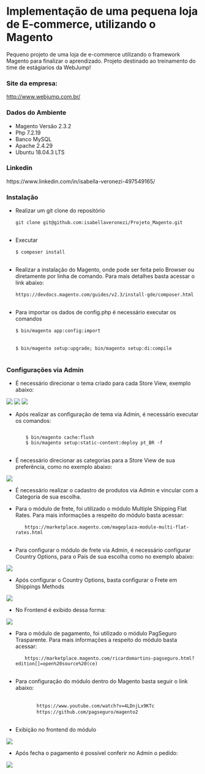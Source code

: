<h1>
Implementação de uma pequena loja de E-commerce, utilizando o Magento
</h1>

Pequeno projeto de uma loja de e-commerce utilizando o framework Magento para finalizar o aprendizado. Projeto destinado ao treinamento do time de estágiarios da WebJump!

<h3>
Site da empresa: 
</h3>

http://www.webjump.com.br/

<h3>
Dados do Ambiente
</h3>
<ul>
  <li> Magento Versão 2.3.2 </li>
  <li> Php 7.2.19 </li>
  <li> Banco MySQL </li>
  <li> Apache 2.4.29 </li>
  <li> Ubuntu 18.04.3 LTS </li>
 </ul> 
<h3>
Linkedin
</h3>
https://www.linkedin.com/in/isabella-veronezi-497549165/
<h3>
Instalação
</h3> 
<ul>
  <li> Realizar um git clone do repositório </li> 
</ul>
<pre>
  <code> git clone git@github.com:isabellaveronezi/Projeto_Magento.git </code>
 </pre>
 <ul>
  <li> Executar </li>
 </ul>
 <pre>
  <code> $ composer install </code>
 </pre>
  <ul>
  <li> Realizar a instalação do Magento, onde pode ser feita pelo Browser ou diretamente por linha de comando. Para mais detalhes basta acessar o link abaixo: </li>
 </ul>
 <pre>
  <code> https://devdocs.magento.com/guides/v2.3/install-gde/composer.html </code>
 </pre>
  <ul>
  <li> Para importar os dados de config.php é necessário executar os comandos </li>
 </ul>
 <pre>
  <code> $ bin/magento app:config:import </code>
 </pre>
 <pre>
  <code> $ bin/magento setup:upgrade; bin/magento setup:di:compile </code>
 </pre>
  <h3>
      Configurações via Admin
  </h3>
  <ul>
  <li> É necessário direcionar o tema criado para cada Store View, exemplo abaixo: </li>
</ul>
   <img src="https://lh3.googleusercontent.com/uhWPx9ubiQpKyjaLPGRdzzA0RA8t6bhPwklLm7dzW6-DRJ1e3aNB7oDoN9YtvHEiRb80f2FsEJvD4gO8NPBSE-TjMRGU4olCovbiwNpnCeY1JbmfiWTVHURLg42msj091q9Ev5lWIOVnhugvihqIToCW3yXp6UkhOzYve5RwqL4eyq1VfVSioIdDjnWGGumuFpB1I9_BCAwW2IBuAZis79uY-VRPmP3j4nuajrgdHoO-2rBoef8Bck_cJPXgfQPj1ISjsZFS6V0j_2Mpe_-rsEiL3UZij8-Exeo-6iuYVdFEeVguCB1fMfnr95ObsJ6EwOF8iX9mT9fSAhSRRV4rQPbF0mc3PWuzPsS7OtFY6bCc-oAeoY7OxZjaaikSFJYflR8irlXVO2d_TK6fsKeRD84wiH6BfwdXBIWNx1zIk5DKRMcuYJHJVOBTzPAr15sn76PkYqA2P_0Y3LwcSbHJA6mxwo9svmQMxE7iGiwbNCqZsHI2auRNzDampCSSISDd88EGVx-KYYaOUfi5PrfnsL6JON796yIS4FZxMspGqK_gerEPFcP9KrkOK2JLEsQRwQ4QUpLwaeSxsX4dquY1-p9wJnSs8GjgNPHnm7kKah5ZGhsSvxDUBgx-FBfUjU9PzIC0RiQRuBFEaUf6vs3_T8XWjKnDOZ0xOFXTRn5FgWPYQbXdD59LZw=w1308-h607-no"/>
   <img src="https://lh3.googleusercontent.com/BsUXtJ707rwfwLYO929sjt5NMpF82lc3z_9Hzm_hmwysRk7-29QpMqDpsM2GRARVZAY_dglcZ-QP5SGwsCVAlFX-D4dtslPjcjN_iA5MA80jmBBBFAohfRKbqtRgcq_17RceDRLTWku_q4G_grmdoU-u0mS7PGJ-tM63YHxEisnUuQlMCoFKLlEDBt9VZmR28aXEcTpY1tFzolb82_EhatCCRCs2NHfg4sFdP1URnp88cd-RBo8ID1KoqXG4iFXPiilm9zi71WsMqfP8H0FSxbcUdQ8TGeES-1wVlu7o6iTBfDY7hN5971vwbLIg8hE-ApwILaEO43YsHnYN3nRZvoHj70CXZnpAMrKM5gZt0HinSPtEGZWJy66apb9uIp1JrRnxXh_OHPNmbyQuwSwTzY1DwlIKgceWOMzY3iL72kV4pBI7-ppCwmEVKNSn009WAUZnz5fNSsCiI0BbpJpzklKFBV789t9A1NyUohtxg8dOOuTO4HSXWLDJOPsQZCoyI_CC8ney42jeVJX5ixg8EJqF_KdEbjiHZcUM-WdkJ-JGyQz6qOKRRSjWyYM5FgkYFCwEwto-lkxzMxEniV8v6GpfTGATMyj3je0J2gPXLqItK_c6mZboNEHRwAw5HT8d6viaNLgAYKNkQUn3TKkvgc-tcXm5d3A0gix7tE-KfBsf6hyitEC10w=w647-h245-no"/>
   <img src="https://lh3.googleusercontent.com/eTMU7dZHmVS1HjSmKMShtMsPtnmuUfbadeh8zBSBzZHxDtecp2ntX2MCNNVgLz5Op5vp6Pl87zxys3Xt_lsC0XTRDnM0w5lCuVyY180-O8OtWhj5gJpH6V917nL2tRpBCZaWz_pMXPyzRpEmFvZsk6iJt1h2i2jmIb1HfObjoumFEeMwrhd7wTtJap9jMjeYoDeBqahHDktD3ea3NO4iaIWHU9g2iJVkOdBhukqS3WKOErGW3RzOrbN6krUxWHnNhSpPf7WPlLfUWpIo64xmDZ6p466Gys3Oy_iFi5lL8_nEsQpcv4bkK_FvLgX8nZkltEjUIFrRmPW4Q3oB-4pxjZR_jktn51iS1s8hsV1dKCuuIZrmK6NjltkuQlA9_gdaHOHIu0BiZmoldU5050SL98p7FL1kVxkqb8Rah7zKkxNaE_zzxEyfjo38T5E1knco7QWNtWi7rEWrIQIFpp6AA6R4G2QnkcN35Id49Y4IBtMk94WjU-ZB8XSux7RitHmovrHGaR5L4PAl5sh6O93tmu9_xvp1CQle2iQ7jND4wG_sMf5iS1r1OKjZ-kXKF1UzUQHidDVbYZpzEvKO_vC5KYPBP2kq3A8ddiGuYPBO6avbiNOOPJ3Bfrh0txYKYYb-AkXzLyt9j07GtvaBIU9f0XCVKNglFfvYTd7COdHbx68TyJ_YtOYp9Q=w1209-h493-no"/>
   <ul>
  <li> Após realizar as configuração de tema via Admin, é necessário executar os comandos: </li>
</ul>

<pre>
<code> 
       $ bin/magento cache:flush 
       $ bin/magento setup:static-content:deploy pt_BR -f
</code>
</pre>
<ul>
  <li>
    É necessário direcionar as categorias para a Store View de sua preferência, como no exemplo abaixo: 
  </li>
</ul>
  <img src="https://lh3.googleusercontent.com/W_-9XA8PJ5zTIs5cWjd6yjsvUGrYAMqX9Wuf1XWIMBr0JltDgx6cRW_roybf7062dWFuas2pmsDKrUOpRL053xyFXYtGUw25MSP-Y0bRPCdY7DZjns2cm8-lV2eau9i3kEeTPWjRvXMhvxQppcuVrmhynx1jE5Vswu9wAGX4uigeXblvP7yOPh3vx5-1L7Q50qutuw828fbCaq2-wSiNCSuK4BRlLZvHk1KP0ZzPoiQi7DLkgDyAuWSH1NH-Z5ccXTeAsgsWL_coVYd336jSgtMV43KljszYG8h6OdsfALxu5FjQfdlk1-cuRc1P6xR_Oc5SexcBY1UkqLJB1az4Xzcr-b2zTL1EERjvailt_1Ik9r32GTPBp-EErMWowyqwJOnvNq-Q2_sezuPWncatYmNzLRsW5bfKAumrzjh8utkMNBB7to13vgYcaW4KfoGOTE8rRZUUNsAcEtZi69z9eQrSaHnuy3MgQ_KeRXZUMLbonR22FlN7k3oYprw5hKltxf8FZF5N1teejd7xJHz5H1LG17KI1Q9JC7Azlw3q1aiu7Mmzz5uU3QkYvAfQVKX6zdiHfvg__qFZmUpxJznKIHoVv5Tmnw-Q18uhti-VapMek_mIq3lRDZIb20lsLkgMLxYEotNuXCi3FbOENiH66l4GFxixq5HdU3ZH1DopSlNw5qDXiD_m2A=w1194-h440-no"/>
  
<ul>
  <li>
    É necessário realizar o cadastro de produtos via Admin e vincular com a Categoria de sua escolha.
  </li>
</ul>
<ul>
  <li>
    Para o módulo de frete, foi utilizado o módulo Multiple Shipping Flat Rates. Para mais informações a respeito do módulo basta acessar:
    <pre>
  <code> https://marketplace.magento.com/mageplaza-module-multi-flat-rates.html </code>
 </pre>
  </li>
  <li>
    Para configurar o módulo de frete via Admin, é necessário configurar Country Options, para o País de sua escolha como no exemplo abaixo: 
  </li>
</ul>
<img src="https://lh3.googleusercontent.com/jnS1br2SYjop2y5eu80zRzCdG2AK7mBWXry0hR1hcr44kUloMnerTMQuTPQbozFSw6_TbdL8Y9LE5RFP6TWm_8DDCQ9qlRQQMKZIxK_qeE0NJXixRTC5fDZfWPZ-aS5HJNndhkwg7qlHuPeNZRXAlVd9cw2F9VUV0JXRQAp8oxKO_sRl4O0JmclDWA-r2hQxkA-VwakhtNE9ch9PZYw84v8IYBIShJTP7Z4W0raCeaVzHGpGi6mrUTzUSik5Ny-hu6R3bwz3dm9pJXM8pWqbLdXSMQ5Hoix1-SQnbGiE2SAreFD1orm_OFUKQjm3sSCSvIUf8FOhl-xF8-fv8ikdcPjC9CTuQjAjj6I3ZzlncDoNLAY65AY4gcw1QhTXWe5wYTUcQD_jyiZpCVfRZCkqrhRqKmCk_r2LFWFgz91x4vPY2NQSag3InrteCT6KK1wI7YcnXrIh-cs1icn1qLn7-CDT0ivajaPyOrRqpDwWBkLZAFmYWHaktLsumAtp3KRGatrE7J6FCbHwsvDfmrUAD-w3Z4-o4UpS2Nc4pNEl3kJwvUAr58Uhlzhw5ag1-HQaSGTGnuuNrZYqkyX7zM7IyacLlENAHqfUwYNuAaLq9sccXC5vUiEFPBHrb_GrRi5prC5_xiAUBw4-mO0ZhFPBiiZN9y6_13Xg4szHlOoV0eL4byjpX7L31AA=w1246-h605-no"/>
<ul>
<li>
    Após configurar o Country Options, basta configurar o Frete em Shippings Methods
  </li>
</ul>
<img src="https://lh3.googleusercontent.com/I_zTfPjoQr47IEi0_kNJCTzp5152g25abAjZ90tc6zkO3IWrB-B54IT5GJ6Qu3lrPFq2lWSC2OCRAMEZ_MrFdQt9hvzdLdXaD2RZ0o8niEFy7FbJp6CgG4L6ndjTJl4rgVvYKS5h4BAdl7bafV9fxhkgETG6BIhuO_McDLvY4MuVO8NwnuaePUxqpe5GtL35mJGvRnHb2hmfRYnOAD8uMTRYB5feU1okiwTmPZ86l590JqZ8a8xuXW4T4LYgMPfmbilrFcxU_bmI1RLF8w95S70F6zkSrtvWPU7UfQuzqRJQh2s3VivXhUF59FmII-vbo2Z_fKkAxAEbWx9pz5yXLUwELPn_IX_QShcaiRS2vG9JFN3WzOeovRwRi-AlDFwTs-f4LtzGfsRGghWOELMRqP7V6cHdy9Ahqt7RmYlQFy0Z19nbDjO_PMKOubJil6A4_GZKGq26JVSnOk9pY-1FKJaouJ9p9ovgZ86wC9ynoskhxAdkq9869wTAFnO5JDhX9e2r5KNssU-L8QUfwVowOqDZPQ8RV56NBoLGaV2RdkO8QbPpb5RRgewAc79pKdU9i_85gNuqQUOOZqLtEQEYy5ip2ldUfBR4yLCJoOVLPIDjYSIzlKgF_YDN7JBjzqH3CIKMoJBbQsSKAiOde1qXFtULbzmZho_jZM7VNEi4ngIpgCZon4cwVt8=w1315-h614-no"/>
 <ul>
<li>
    No Frontend é exibido dessa forma: 
  </li>
</ul>
<img src="https://lh3.googleusercontent.com/6ACov6U8RcGs89RpyioUT22MefN863ytSuFjRX04RaL4CZ88PVyOKHcm5fUww8zfc4wrqgd7j_Sw53ODf1F6f8IAhx_yxc0Vbt-NDkLPjLT2o8HLSbemPsgPRabDf0V4EnsOmx5Cq2uqz8wmmrEVliFgW93D4C_zmoEjmZ8L42xZ2BOfwUO-kcfGuXaymwSMfMhHQM7JZI3KJuR2LeYBFq2zlkKg7_1A49KORLck_M4uDApO0u9EKBE4nFCCkkEKd4Hf1aFrX7nlRHB-ji9mExk74V-O8ZqGo-auM6LIDWMNuz08hHDKoYaA6h5jyj6rSdxISxjd5wWDUd_Vq2HBzWzUb8EHY0EVwdbM3vpfcz--_H4WBlPVEPeOsMcAuboiFRvxIa6UMRZpXPu1jNJF-DZJOC803IEIP4Zf-_w4lWpH7_s64AdMTQUPMBrfAuT-EQ4jsOBTIW7CBW5btuWZIFZdeWR1UcuxJy1bFf4a46x_CJOkZtnhWmI1YmNiBeONmT7JJWQqZ3sw8cwX-4u5rd7IBZLCYJ0d4kJyjWAQw8WLrwkb1kFtN4lDt4EASsNjC14wj--CRSuk49I5IYwfsXju45SNHJaI2pl9AIeKE1sijhSsJcfHG2HNDXPdrgTUMeRsMbIb6BDG8pFlh6dlpgAteY1Pp9jEffkBuRkTMl3NVF4sVgULaQQ=w1099-h625-no"/>
<ul>
  <li>
    Para o módulo de pagamento, foi utilizado o módulo PagSeguro Trasparente. Para mais informações a respeito do módulo basta acessar:
    <pre>
  <code> https://marketplace.magento.com/ricardomartins-pagseguro.html?edition[]=open%20source%20(ce) </code>
 </pre>
  </li>
  </ul>
  <ul>
  <li>
   Para configuração do módulo dentro do Magento basta seguir o link abaixo: 
    <pre> 
    <code>   https://www.youtube.com/watch?v=4LDnjLx9KTc </code> 
    <code>   https://github.com/pagseguro/magento2 </code> 
    </pre>
  </li>
</ul>
<ul>
  <li>
   Exibição no frontend do módulo
  </li>
  </ul>
  <img src="https://lh3.googleusercontent.com/tLJ6ZkKeNotAj5ZaQp7qNH5g7BNqx8KO61Hp-Nt5YXvaYvqDVebt34leK0auMbzxC1Pe99MNWDb6P3KftFdHvqZglRYgj8BADhCt2NlyXwGwHSSsSxwuYJOjrE2BCY5jnQNsZojd5STwDKOquBR05pticjmZENu-mWD9uQafCJ2bUWJkImr0t9ZpMCSqgJpt_K41Ap_6Xs9iPJP8AM_RgcJ-QqnRAi2WLRzyoZGkUT7pT3tBrUb2NtwXOgULuxE2KnqVnUpGbnOd63UWZEdqfXZeXtbDKF3hCFcwQqZOfjzmot74tXuQwnv8Um-hbLELu6m6pS-8ewhqVDkv05-Qqx1lwaAODI7Uq6bbBbn3oNvzr5ss-8TDVQN0uw0xfWRmNUDq3igs-WfRXsdOwAQ0yWz9fQTJlLqPlgTFX6W7dI7ROlZiDrRtBrAdmS4f3wlZ7XeaDPQjFKpZ3Mvw_Vk3JyN4CTZ-M2MHbH7wZE1qaii0m0JVSzSvlZUNTtGHCMQX5ItlT_k9tXsokcTQlcYu0DOZmntjCOQGE7U8ApW6ASwavLwJrNzGkO5Oo2CXPOtw21wRYI6y93oDX7uku46uzNkGqDO1tW-bKcrqZ6y-McPpC4fKRrwde4lUVsA3dn622FPbhV75tFwJMzpFjfzlOCtQ4AsqNelQDHGkiuVn-X7vKFS_pra7-yM=w1145-h632-no"/>  
 <ul>
  <li>
   Após fecha o pagamento é possível conferir no Admin o pedido: 
  </li>
  </ul>
  <img src="https://lh3.googleusercontent.com/jAyl9HhMdRK4FzMWDW5wIJuO-cfeuOkT-uM7s7Soll3PKDuhSaLN7xXKEvg5nGMF7Ib435NF7U1d9ELi4Qzuh0lE3ajy69CfpJZ3zrbjjSYMruzAGiX2Sj3yn51-dL5XN4hvMJqzEAqfNmACw7A7MwXdLzjEBqEdCeRh9iqlt6HoC8_Osfv7WbIE2P1zWFlZ8YvJMax4-xiztmucQnlh-YdM2-lgtIqoO3JMgcWhAxCr5kJzaNueKH2nBsYQO6M9EwYnRU4R1o5f8bw0AKflq3OfZNT4kMXpj9W8_nJtIBfW3ZQyYoiIrkvVWwJ1Z0sQQR-sFE7eWYYho9rzVWnCI6BVY69zhDeWOg1U5eE888VQn7sBx-Gl7Gcxwd_XinTX4LEvJOldhyOFVStuKLhloU8aXOGX_owuqKF6BkaoEksD1f8vDVFxwmByBYLCKXhkZO0I2WvTvsO9pjZvuo18lb9T2uPSuCvZEQflC0uvCRE7SCA4gpWtD9TUk6SJfIRZXbCHnsP9XN1TzsrswKjDfp4BHJb22aHgFkzr5vD07DXDvOLje6iv_ytj-kpdioV5BQA2rR3vK5csFXmY0Q6_eIdQ6M9TaAt6QdET9bKtv6mwhejCTvlIASTiovefbCJyjbp7bQx24yfJ0EIAOx0TFoTvof0XyVezlTq2C5MCwlQ7gPjqhZvqc5A=w921-h569-no"/>

  
  
  

